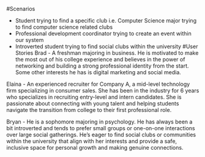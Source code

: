 #Scenarios 
* Student trying to find a specific club i.e. Computer Science major trying to find computer science related clubs
* Professional development coordinator trying to create an event within our system 
* Introverted student trying to find social clubs within the university 
#User Stories
Brad - A freshman majoring in business. He is motivated to make the most out of his college experience and believes in the power of networking and building a strong professional identity from the start. Some other interests he has is digital marketing and social media. 

Elaina - An experienced recruiter for Company A, a mid-level technology firm specializing in consumer sales. She has been in the industry for 6 years who specializes in recruiting entry-level and intern candidates. She is passionate about connecting with young talent and helping students navigate the transition from college to their first professional role. 

Bryan - He is a sophomore majoring in psychology. He has always been a bit introverted and tends to prefer small groups or one-on-one interactions over large social gatherings. He’s eager to find social clubs or communities within the university that align with her interests and provide a safe, inclusive space for personal growth and making genuine connections.

